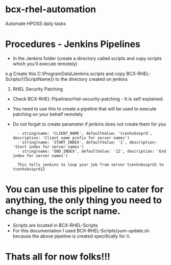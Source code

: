 # bcx-rhel-automation
Automate HPOSS daily tasks 
# 
# Procedures - Jenkins Pipelines
- In the Jenkins folder (create a directory called scripts and copy scripts  which you'll execute remotely) 

 e.g Create this C:\ProgramData\Jenkins\.scripts and copy BCX-RHEL-Scripts/{{ScriptName}} to the directory created on jenkins

1. RHEL Security Patching
- Check BCX-RHEL-Pipelines/rhel-security-patching - It is self explained.
- You need to use this to create a pipeline that will be used to execute patching on your behalf remotely
- Do not forget to create parameter if jenkins does not create them for you

        - string(name: 'CLIENT_NAME', defaultValue: 'tcenhvbssprd', description: 'Client name prefix for server names')
        - string(name: 'START_INDEX', defaultValue: '1', description: 'Start index for server names')
        - string(name: 'END_INDEX', defaultValue: '12', description: 'End index for server names')

        This tells jenkins to loop your job from server tcenhvbssprd1 to tcenhvbssprd12

# You can use this pipeline to cater for anything, the only thing you need to change is the script name.

- Scripts are located in BCX-RHEL-Scripts
- For this documentation I used BCX-RHEL-Scripts/yum-update.sh because the above pipeline is created specifically for it.

# Thats all for now folks!!!
